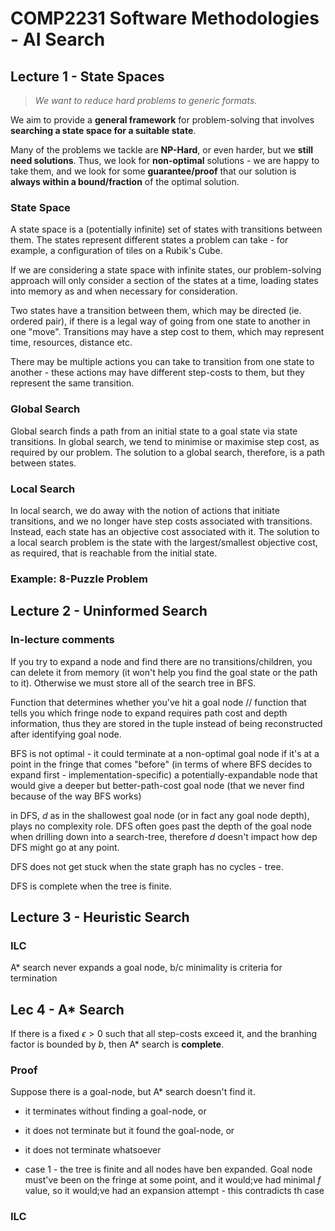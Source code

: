 # COMP2231 Software Methodologies - AI Search

## Lecture 1 - State Spaces

> *We want to reduce hard problems to generic formats.*

We aim to provide a **general framework** for problem-solving that involves **searching a state space for a suitable state**.

Many of the problems we tackle are **NP-Hard**, or even harder, but we **still need solutions**. Thus, we look for **non-optimal** solutions -  we are happy to take them, and we look for some **guarantee/proof** that our solution is **always within a bound/fraction** of the optimal solution.

### State Space

A state space is a (potentially infinite) set of states with transitions between them. The states represent different states a problem can take - for example, a configuration of tiles on a Rubik's Cube.

If we are considering a state space with infinite states, our problem-solving approach will only consider a section of the states at a time, loading states into memory as and when necessary for consideration.

Two states have a transition between them, which may be directed (ie. ordered pair), if there is a legal way of going from one state to another in one "move". Transitions may have a step cost to them, which may represent time, resources, distance etc.

There may be multiple actions you can take to transition from one state to another - these actions may have different step-costs to them, but they represent the same transition.

### Global Search

Global search finds a path from an initial state to a goal state via state transitions. In global search, we tend to minimise or maximise step cost, as required by our problem. The solution to a global search, therefore, is a path between states.

### Local Search

In local search, we do away with the notion of actions that initiate transitions, and we no longer have step costs associated with transitions. Instead, each state has an objective cost associated with it. The solution to a local search problem is the state with the largest/smallest objective cost, as required, that is reachable from the initial state.

### Example: 8-Puzzle Problem

## Lecture 2 - Uninformed Search

### In-lecture comments

If you try to expand a node and find there are no transitions/children, you can delete it from memory (it won't help you find the goal state or the path to it). Otherwise we must store all of the search tree in BFS.

Function that determines whether you've hit a goal node // function that tells you which fringe node to expand requires path cost and depth information, thus they are stored in the tuple instead of being reconstructed after identifying goal node.

BFS is not optimal - it could terminate at a non-optimal goal node if it's at a point in the fringe that comes "before" (in terms of where BFS decides to expand first - implementation-specific) a potentially-expandable node that would give a deeper but better-path-cost goal node (that we never find because of the way BFS works)

in DFS, $d$ as in the shallowest goal node (or in fact any goal node depth), plays no complexity role. DFS often goes past the depth of the goal node when drilling down into a search-tree, therefore $d$ doesn't impact how dep DFS might go at any point.

DFS does not get stuck when the state graph has no cycles - tree.

DFS is complete when the tree is finite.

## Lecture 3 - Heuristic Search

### ILC

A* search never expands a goal node, b/c minimality is criteria for termination

## Lec 4 - A* Search

If there is a fixed $\epsilon > 0$ such that all step-costs exceed it, and the branhing factor is bounded by $b$, then A* search is **complete**.

### Proof

Suppose there is a goal-node, but A* search doesn't find it.

- it terminates without finding a goal-node, or
- it does not terminate but it found the goal-node, or
- it does not terminate whatsoever

- case 1 - the tree is finite and all nodes have ben expanded. Goal node must've been on the fringe at some point, and it would;ve had minimal $f$ value, so it would;ve had an expansion attempt - this contradicts th case





### ILC

